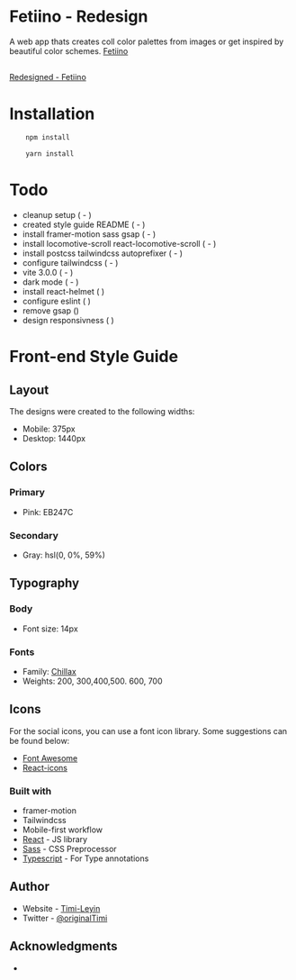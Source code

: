 # Fetiino - Redesign

A web app thats creates coll color palettes from images or get inspired by beautiful color schemes.
 [Fetiino](https://fetiino.netlify.app)
 ##
 [Redesigned - Fetiino](https://fetiino-redesign.netlify.app)


# Installation

```bash
    npm install
```

```bash
    yarn install
```



# Todo

- cleanup setup ( - )
- created style guide README ( - )
- install framer-motion sass gsap ( - )
- install locomotive-scroll react-locomotive-scroll ( - )
- install postcss tailwindcss autoprefixer ( - )
- configure tailwindcss ( - )
- vite 3.0.0 ( - )
- dark mode ( - )
- install react-helmet ( )
- configure eslint ( )
- remove gsap ()
- design responsivness ( )

# Front-end Style Guide

## Layout

The designs were created to the following widths:

- Mobile: 375px
- Desktop: 1440px

## Colors

### Primary

- Pink: EB247C

### Secondary

- Gray: hsl(0, 0%, 59%)

## Typography

### Body

- Font size: 14px

### Fonts

- Family: [Chillax](/src/Assets/fonts/chillax/)
- Weights: 200, 300,400,500. 600, 700

## Icons

For the social icons, you can use a font icon library. Some suggestions can be found below:

- [Font Awesome](https://fontawesome.com)
- [React-icons](https://react-icons.io)

### Built with

- framer-motion
- Tailwindcss
- Mobile-first workflow
- [React](https://reactjs.org/) - JS library
- [Sass](https://sass.org/) - CSS Preprocessor
- [Typescript](https://ts.com/) - For Type annotations

## Author

- Website - [Timi-Leyin](https://timileyin.netlify.app)
- Twitter - [@originalTimi](https://www.twitter.com/originalTimi)

## Acknowledgments

 - 
